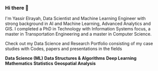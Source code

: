 ### Hi there 👋

I'm Yassir Elrayah,  Data Scientist and Machine Learning Engineer with strong background in AI and Machine Learning, Advanced Analytics and GIS. I completed a PhD in Technology with Information Systems focus, a master in Transportation Engineering and a master in Computer Science.

Check out my Data Science and Research Portfolio consisting of my case studies with Codes, papers and presentations in the fields

**Data Science (ML)** 
**Data Structures & Algorithms**
**Deep Learning** 
**Mathematics** 
**Statistics** 
**Geospatial Analysis**




